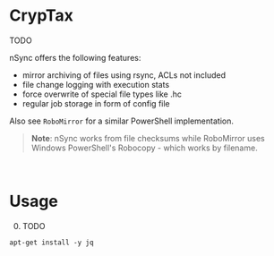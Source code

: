 # CrypTax
TODO

nSync offers the following features:
- mirror archiving of files using rsync, ACLs not included
- file change logging with execution stats
- force overwrite of special file types like .hc
- regular job storage in form of config file


Also see `RoboMirror` for a similar PowerShell implementation.
>**Note**: nSync works from file checksums while RoboMirror uses Windows PowerShell's Robocopy - which works by filename.

</br>

# Usage
0. TODO
```
apt-get install -y jq
```
